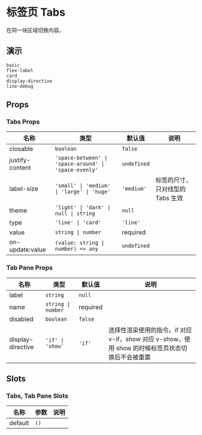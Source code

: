 # 标签页 Tabs
在同一块区域切换内容。
## 演示
```demo
basic
flex-label
card
display-directive
line-debug
```

## Props
### Tabs Props
|名称|类型|默认值|说明|
|-|-|-|-|
|closable|`boolean`|`false`||
|justify-content|`'space-between' \| 'space-around' \| 'space-evenly'`|`undefined`||
|label-size|`'small' \| 'medium' \| 'large' \| 'huge'`|`'medium'`|标签的尺寸，只对线型的 Tabs 生效|
|theme|`'light' \| 'dark' \| null \| string`|`null`||
|type|`'line' \| 'card'`|`'line'`||
|value|`string \| number`|required||
|on-update:value|`(value: string \| number) => any`|`undefined`||

### Tab Pane Props
|名称|类型|默认值|说明|
|-|-|-|-|
|label|`string`|`null`||
|name|`string \| number`|required||
|disabled|`boolean`|`false`||
|display-directive|`'if' \| 'show'`|`'if'`|选择性渲染使用的指令。if 对应 v-if，show 对应 v-show，使用 show 的时候标签页状态切换后不会被重置|

## Slots
### Tabs, Tab Pane Slots
|名称|参数|说明|
|-|-|-|
|default|`()`||
